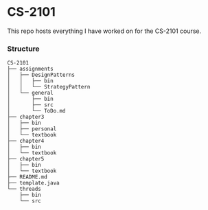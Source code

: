 # CS-2101

This repo hosts everything I have worked on for the CS-2101 course. 

### Structure
```
CS-2101
├── assignments
│   ├── DesignPatterns
│   │   ├── bin
│   │   └── StrategyPattern
│   └── general
│       ├── bin
│       ├── src
│       └── ToDo.md
├── chapter3
│   ├── bin
│   ├── personal
│   └── textbook
├── chapter4
│   ├── bin
│   └── textbook
├── chapter5
│   ├── bin
│   └── textbook
├── README.md
├── template.java
└── threads
    ├── bin
    └── src
```
